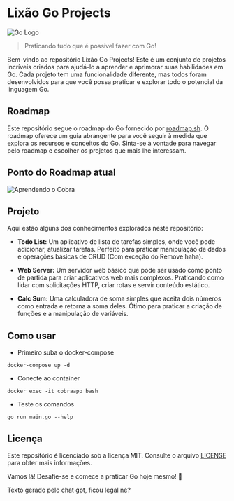 # Lixão Go Projects

![Go Logo](https://upload.wikimedia.org/wikipedia/commons/thumb/0/05/Go_Logo_Blue.svg/1920px-Go_Logo_Blue.svg.png)

> Praticando tudo que é possível fazer com Go!

Bem-vindo ao repositório Lixão Go Projects! Este é um conjunto de projetos incríveis criados para ajudá-lo a aprender e aprimorar suas habilidades em Go. Cada projeto tem uma funcionalidade diferente, mas todos foram desenvolvidos para que você possa praticar e explorar todo o potencial da linguagem Go.



## Roadmap

Este repositório segue o roadmap do Go fornecido por [roadmap.sh](https://roadmap.sh/golang). O roadmap oferece um guia abrangente para você seguir à medida que explora os recursos e conceitos do Go. Sinta-se à vontade para navegar pelo roadmap e escolher os projetos que mais lhe interessam.

## Ponto do Roadmap atual
![Aprendendo o Cobra](https://i.imgur.com/NsS7Fc1.png)
## Projeto

Aqui estão alguns dos conhecimentos explorados neste repositório:

- **Todo List:** Um aplicativo de lista de tarefas simples, onde você pode adicionar, atualizar tarefas. Perfeito para praticar manipulação de dados e operações básicas de CRUD (Com exceção do Remove haha).

- **Web Server:** Um servidor web básico que pode ser usado como ponto de partida para criar aplicativos web mais complexos. Praticando como lidar com solicitações HTTP, criar rotas e servir conteúdo estático.

- **Calc Sum:** Uma calculadora de soma simples que aceita dois números como entrada e retorna a soma deles. Ótimo para praticar a criação de funções e a manipulação de variáveis.

## Como usar

- Primeiro suba o docker-compose
```
docker-compose up -d
```
- Conecte ao container
```
docker exec -it cobraapp bash
```
- Teste os comandos
```
go run main.go --help
```

## Licença

Este repositório é licenciado sob a licença MIT. Consulte o arquivo [LICENSE](LICENSE) para obter mais informações.

Vamos lá! Desafie-se e comece a praticar Go hoje mesmo! 🚀

Texto gerado pelo chat gpt, ficou legal né?

